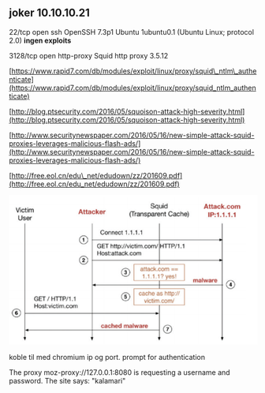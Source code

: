 ## joker 10.10.10.21

22/tcp   open  ssh        OpenSSH 7.3p1 Ubuntu 1ubuntu0.1 \(Ubuntu Linux; protocol 2.0\) **ingen exploits**

3128/tcp open  http-proxy Squid http proxy 3.5.12

[https://www.rapid7.com/db/modules/exploit/linux/proxy/squid\_ntlm\_authenticate](https://www.rapid7.com/db/modules/exploit/linux/proxy/squid_ntlm_authenticate)

[http://blog.ptsecurity.com/2016/05/squoison-attack-high-severity.html](http://blog.ptsecurity.com/2016/05/squoison-attack-high-severity.html)

[http://www.securitynewspaper.com/2016/05/16/new-simple-attack-squid-proxies-leverages-malicious-flash-ads/](http://www.securitynewspaper.com/2016/05/16/new-simple-attack-squid-proxies-leverages-malicious-flash-ads/)

[http://free.eol.cn/edu\_net/edudown/zz/201609.pdf](http://free.eol.cn/edu_net/edudown/zz/201609.pdf)

![](/assets/2017-06-05-230210_767x461_scrot.png)

koble til med chromium ip og port. prompt for authentication

The proxy moz-proxy://127.0.0.1:8080 is requesting a username and password. The site says: "kalamari"

